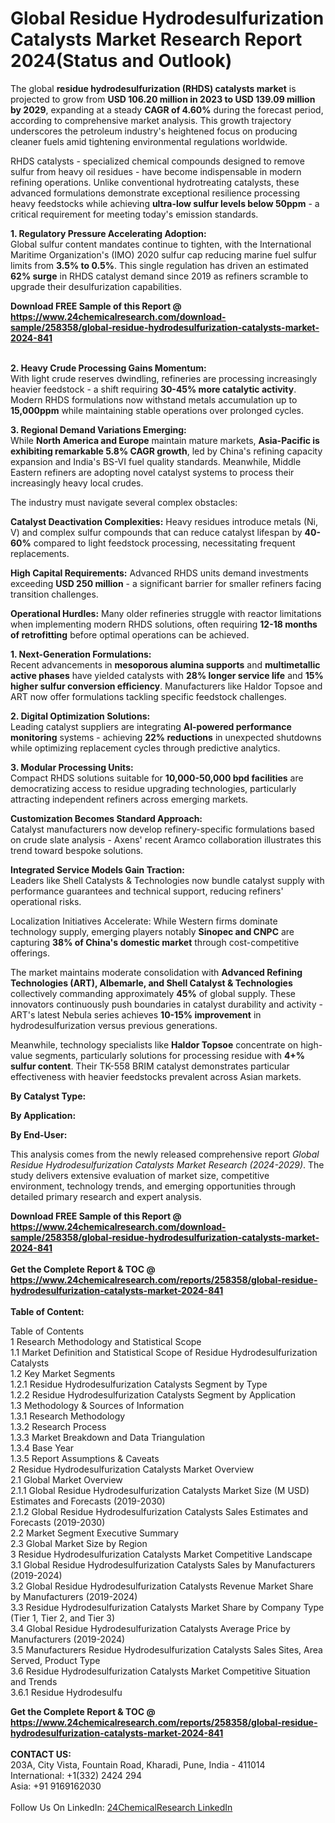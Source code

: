 <h1>Global Residue Hydrodesulfurization Catalysts Market Research Report 2024(Status and Outlook)</h1><p>The global <strong>residue hydrodesulfurization (RHDS) catalysts market</strong> is projected to grow from <strong>USD 106.20 million in 2023 to USD 139.09 million by 2029</strong>, expanding at a steady <strong>CAGR of 4.60%</strong> during the forecast period, according to comprehensive market analysis. This growth trajectory underscores the petroleum industry's heightened focus on producing cleaner fuels amid tightening environmental regulations worldwide.</p><p>RHDS catalysts - specialized chemical compounds designed to remove sulfur from heavy oil residues - have become indispensable in modern refining operations. Unlike conventional hydrotreating catalysts, these advanced formulations demonstrate exceptional resilience processing heavy feedstocks while achieving <strong>ultra-low sulfur levels below 50ppm</strong> - a critical requirement for meeting today's emission standards.</p><p><strong>1. Regulatory Pressure Accelerating Adoption:</strong><br>
Global sulfur content mandates continue to tighten, with the International Maritime Organization's (IMO) 2020 sulfur cap reducing marine fuel sulfur limits from <strong>3.5% to 0.5%</strong>. This single regulation has driven an estimated <strong>62% surge</strong> in RHDS catalyst demand since 2019 as refiners scramble to upgrade their desulfurization capabilities.</p><div><b>Download FREE Sample of this Report @ 
            <a href="https://www.24chemicalresearch.com/download-sample/258358/global-residue-hydrodesulfurization-catalysts-market-2024-841">
            https://www.24chemicalresearch.com/download-sample/258358/global-residue-hydrodesulfurization-catalysts-market-2024-841</a></b></div><br><p><strong>2. Heavy Crude Processing Gains Momentum:</strong><br>
With light crude reserves dwindling, refineries are processing increasingly heavier feedstock - a shift requiring <strong>30-45% more catalytic activity</strong>. Modern RHDS formulations now withstand metals accumulation up to <strong>15,000ppm</strong> while maintaining stable operations over prolonged cycles.</p><p><strong>3. Regional Demand Variations Emerging:</strong><br>
While <strong>North America and Europe</strong> maintain mature markets, <strong>Asia-Pacific is exhibiting remarkable 5.8% CAGR growth</strong>, led by China's refining capacity expansion and India's BS-VI fuel quality standards. Meanwhile, Middle Eastern refiners are adopting novel catalyst systems to process their increasingly heavy local crudes.</p><p>The industry must navigate several complex obstacles:</p><p><strong>Catalyst Deactivation Complexities:</strong> Heavy residues introduce metals (Ni, V) and complex sulfur compounds that can reduce catalyst lifespan by <strong>40-60%</strong> compared to light feedstock processing, necessitating frequent replacements.</p><p><strong>High Capital Requirements:</strong> Advanced RHDS units demand investments exceeding <strong>USD 250 million</strong> - a significant barrier for smaller refiners facing transition challenges.</p><p><strong>Operational Hurdles:</strong> Many older refineries struggle with reactor limitations when implementing modern RHDS solutions, often requiring <strong>12-18 months of retrofitting</strong> before optimal operations can be achieved.</p><p><strong>1. Next-Generation Formulations:</strong><br>
Recent advancements in <strong>mesoporous alumina supports</strong> and <strong>multimetallic active phases</strong> have yielded catalysts with <strong>28% longer service life</strong> and <strong>15% higher sulfur conversion efficiency</strong>. Manufacturers like Haldor Topsoe and ART now offer formulations tackling specific feedstock challenges.</p><p><strong>2. Digital Optimization Solutions:</strong><br>
Leading catalyst suppliers are integrating <strong>AI-powered performance monitoring</strong> systems - achieving <strong>22% reductions</strong> in unexpected shutdowns while optimizing replacement cycles through predictive analytics.</p><p><strong>3. Modular Processing Units:</strong><br>
Compact RHDS solutions suitable for <strong>10,000-50,000 bpd facilities</strong> are democratizing access to residue upgrading technologies, particularly attracting independent refiners across emerging markets.</p><p><strong>Customization Becomes Standard Approach:</strong><br>
    Catalyst manufacturers now develop refinery-specific formulations based on crude slate analysis - Axens' recent Aramco collaboration illustrates this trend toward bespoke solutions.</p><p><strong>Integrated Service Models Gain Traction:</strong><br>
    Leaders like Shell Catalysts &amp; Technologies now bundle catalyst supply with performance guarantees and technical support, reducing refiners' operational risks.</p><p>Localization Initiatives Accelerate: While Western firms dominate technology supply, emerging players notably <strong>Sinopec and CNPC</strong> are capturing <strong>38% of China's domestic market</strong> through cost-competitive offerings.</p><p>The market maintains moderate consolidation with <strong>Advanced Refining Technologies (ART), Albemarle, and Shell Catalyst &amp; Technologies</strong> collectively commanding approximately <strong>45%</strong> of global supply. These innovators continuously push boundaries in catalyst durability and activity - ART's latest Nebula series achieves <strong>10-15% improvement</strong> in hydrodesulfurization versus previous generations.</p><p>Meanwhile, technology specialists like <strong>Haldor Topsoe</strong> concentrate on high-value segments, particularly solutions for processing residue with <strong>4+% sulfur content</strong>. Their TK-558 BRIM catalyst demonstrates particular effectiveness with heavier feedstocks prevalent across Asian markets.</p><p><strong>By Catalyst Type:</strong></p><p><strong>By Application:</strong></p><p><strong>By End-User:</strong></p><p>This analysis comes from the newly released comprehensive report <em>Global Residue Hydrodesulfurization Catalysts Market Research (2024-2029)</em>. The study delivers extensive evaluation of market size, competitive environment, technology trends, and emerging opportunities through detailed primary research and expert analysis.</p><div><b>Download FREE Sample of this Report @ 
            <a href="https://www.24chemicalresearch.com/download-sample/258358/global-residue-hydrodesulfurization-catalysts-market-2024-841">
            https://www.24chemicalresearch.com/download-sample/258358/global-residue-hydrodesulfurization-catalysts-market-2024-841</a></b></div><br><div><b>Get the Complete Report & TOC @ 
            <a href="https://www.24chemicalresearch.com/reports/258358/global-residue-hydrodesulfurization-catalysts-market-2024-841">
            https://www.24chemicalresearch.com/reports/258358/global-residue-hydrodesulfurization-catalysts-market-2024-841</a></b></div><br>
            <b>Table of Content:</b><p>Table of Contents<br />
1 Research Methodology and Statistical Scope<br />
1.1 Market Definition and Statistical Scope of Residue Hydrodesulfurization Catalysts<br />
1.2 Key Market Segments<br />
1.2.1 Residue Hydrodesulfurization Catalysts Segment by Type<br />
1.2.2 Residue Hydrodesulfurization Catalysts Segment by Application<br />
1.3 Methodology & Sources of Information<br />
1.3.1 Research Methodology<br />
1.3.2 Research Process<br />
1.3.3 Market Breakdown and Data Triangulation<br />
1.3.4 Base Year<br />
1.3.5 Report Assumptions & Caveats<br />
2 Residue Hydrodesulfurization Catalysts Market Overview<br />
2.1 Global Market Overview<br />
2.1.1 Global Residue Hydrodesulfurization Catalysts Market Size (M USD) Estimates and Forecasts (2019-2030)<br />
2.1.2 Global Residue Hydrodesulfurization Catalysts Sales Estimates and Forecasts (2019-2030)<br />
2.2 Market Segment Executive Summary<br />
2.3 Global Market Size by Region<br />
3 Residue Hydrodesulfurization Catalysts Market Competitive Landscape<br />
3.1 Global Residue Hydrodesulfurization Catalysts Sales by Manufacturers (2019-2024)<br />
3.2 Global Residue Hydrodesulfurization Catalysts Revenue Market Share by Manufacturers (2019-2024)<br />
3.3 Residue Hydrodesulfurization Catalysts Market Share by Company Type (Tier 1, Tier 2, and Tier 3)<br />
3.4 Global Residue Hydrodesulfurization Catalysts Average Price by Manufacturers (2019-2024)<br />
3.5 Manufacturers Residue Hydrodesulfurization Catalysts Sales Sites, Area Served, Product Type<br />
3.6 Residue Hydrodesulfurization Catalysts Market Competitive Situation and Trends<br />
3.6.1 Residue Hydrodesulfu</p><div><b>Get the Complete Report & TOC @ 
            <a href="https://www.24chemicalresearch.com/reports/258358/global-residue-hydrodesulfurization-catalysts-market-2024-841">
            https://www.24chemicalresearch.com/reports/258358/global-residue-hydrodesulfurization-catalysts-market-2024-841</a></b></div><br><b>CONTACT US:</b><br>
            203A, City Vista, Fountain Road, Kharadi, Pune, India - 411014<br>
            International: +1(332) 2424 294<br>
            Asia: +91 9169162030 <br><br>
            Follow Us On LinkedIn: <a href="https://www.linkedin.com/company/24chemicalresearch/">24ChemicalResearch LinkedIn</a>